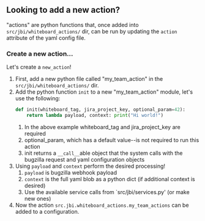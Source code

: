 ## Looking to add a new action?
"actions" are python functions that, once added into `src/jbi/whiteboard_actions/` dir,
can be run by updating the `action` attribute of the yaml config file.

### Create a new action...
Let's create a `new_action`!
1. First, add a new python file called "my_team_action" in the `src/jbi/whiteboard_actions/` dir.
1. Add the python function `init` to a new "my_team_action" module, let's use the following:
    ```python
    def init(whiteboard_tag, jira_project_key, optional_param=42):
        return lambda payload, context: print("Hi world!")
    ```
    1. In the above example whiteboard_tag and jira_project_key are required
    1. optional_param, which has a default value--is not required to run this action
    1. init returns a `__call__`able object that the system calls with the bugzilla request and yaml configuration objects
1. Using `payload` and `context` perform the desired processing!
    1. `payload` is bugzilla webhook payload
    1. `context` is the full yaml blob as a python dict (if additional context is desired)
    1. Use the available service calls from `src/jbi/services.py' (or make new ones)
1. Now the action `src.jbi.whiteboard_actions.my_team_actions` can be added to a configuration.
